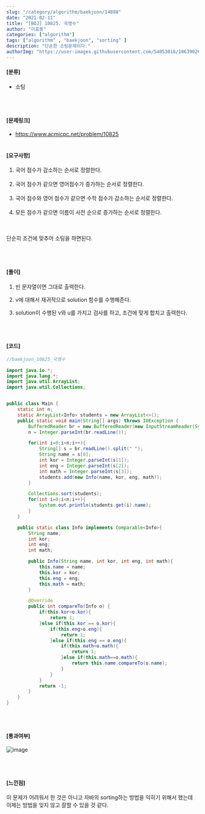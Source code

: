 ```yaml
---
slug: "/category/algorithm/baekjoon/14888"
date: "2021-02-11"
title: "[BOJ] 10825. 국영수"
author: "이효동"
categories: ["algorithm"]
tags: ["algorithm" , "baekjoon", "sorting" ]
description: "단순한 소팅문제이다."
authorImg: "https://user-images.githubusercontent.com/54053016/106390261-d4693200-642a-11eb-8ac8-eb8203cf74b9.png"
---
```



#### [분류]
- 소팅


<br><br>

#### [문제링크]
- https://www.acmicpc.net/problem/10825
<br><br>


#### [요구사항]

1. 국어 점수가 감소하는 순서로 정렬한다.<br><br> 
2. 국어 점수가 같으면 영어점수가 증가하는 순서로 정렬한다.<br><br> 
3. 국어 점수와 영어 점수가 같으면 수학 점수가 감소하는 순서로 정렬한다.<br><br>
4. 모든 점수가 같으면 이름이 사전 순으로 증가하는 순서로 정렬한다.<br><br>

<br>
단순히 조건에 맞추어 소팅을 하면된다.

<br>


<br><br>

#### [풀이]

1. 빈 문자열이면 그대로 출력한다.

2. v에 대해서 재귀적으로 solution 함수를 수행해준다.

3. solution이 수행된 v와 u를 가지고 검사를 하고, 조건에 맞게 합치고 출력한다.

<br><br>

#### [코드]
```java
//baekjoon_10825_국영수

import java.io.*;
import java.lang.*;
import java.util.ArrayList;
import java.util.Collections;


public class Main {
    static int n;
    static ArrayList<Info> students = new ArrayList<>();
    public static void main(String[] args) throws IOException {
        BufferedReader br = new BufferedReader(new InputStreamReader(System.in));
        n = Integer.parseInt(br.readLine());

        for(int i=0;i<n;i++){
            String[] s = br.readLine().split(" ");
            String name = s[0];
            int kor = Integer.parseInt(s[1]);
            int eng = Integer.parseInt(s[2]);
            int math = Integer.parseInt(s[3]);
            students.add(new Info(name, kor, eng, math));
        }

        Collections.sort(students);
        for(int i=0;i<n;i++){
            System.out.println(students.get(i).name);
        }
    }

    public static class Info implements Comparable<Info>{
        String name;
        int kor;
        int eng;
        int math;

        public Info(String name, int kor, int eng, int math){
            this.name = name;
            this.kor = kor;
            this.eng = eng;
            this.math = math;
        }

        @Override
        public int compareTo(Info o) {
            if(this.kor<o.kor){
                return 1;
            }else if(this.kor == o.kor){
                if(this.eng>o.eng){
                    return 1;
                }else if(this.eng == o.eng){
                    if(this.math<o.math){
                        return 1;
                    }else if(this.math==o.math){
                        return this.name.compareTo(o.name);
                    }
                }
            }
            return -1;
        }
    }
}


```
<br><br>

#### [통과여부]
![image](https://user-images.githubusercontent.com/54053016/107605789-8993b980-6c77-11eb-9942-f9b7d07e8ad9.png)

<br><br>

#### [느낀점]
이 문제가 어려워서 한 것은 아니고 자바의 sorting하는 방법을 익히기 위해서 했는데 이제는 방법을 잊지 않고 잘할 수 있을 것 같다.